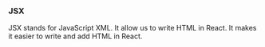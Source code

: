<!-- @format -->

### JSX

JSX stands for JavaScript XML. It allow us to write HTML in React. It makes it easier to write and add HTML in React.
